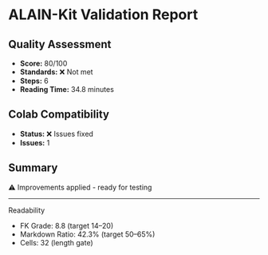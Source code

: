 # ALAIN-Kit Validation Report

## Quality Assessment
- **Score:** 80/100
- **Standards:** ❌ Not met
- **Steps:** 6
- **Reading Time:** 34.8 minutes

## Colab Compatibility
- **Status:** ❌ Issues fixed
- **Issues:** 1

## Summary
⚠️ Improvements applied - ready for testing

---
Readability
- FK Grade: 8.8 (target 14–20)
- Markdown Ratio: 42.3% (target 50–65%)
- Cells: 32 (length gate)
